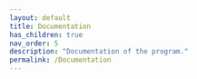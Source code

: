 ```yaml
---
layout: default
title: Documentation
has_children: true
nav_order: 5
description: "Documentation of the program."
permalink: /Documentation
---
```

